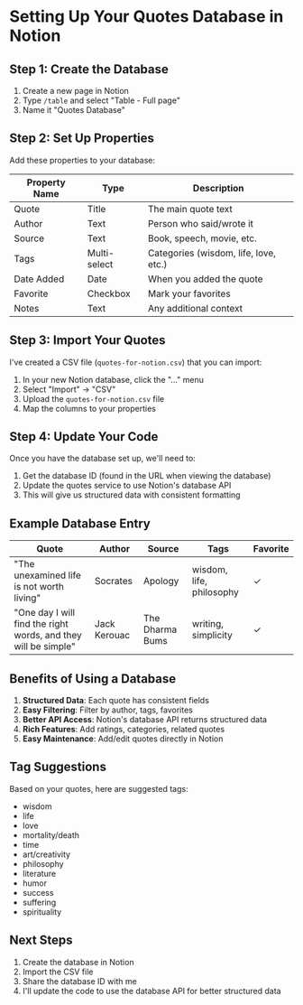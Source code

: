 # Setting Up Your Quotes Database in Notion

## Step 1: Create the Database

1. Create a new page in Notion
2. Type `/table` and select "Table - Full page"
3. Name it "Quotes Database"

## Step 2: Set Up Properties

Add these properties to your database:

| Property Name | Type | Description |
|--------------|------|-------------|
| Quote | Title | The main quote text |
| Author | Text | Person who said/wrote it |
| Source | Text | Book, speech, movie, etc. |
| Tags | Multi-select | Categories (wisdom, life, love, etc.) |
| Date Added | Date | When you added the quote |
| Favorite | Checkbox | Mark your favorites |
| Notes | Text | Any additional context |

## Step 3: Import Your Quotes

I've created a CSV file (`quotes-for-notion.csv`) that you can import:

1. In your new Notion database, click the "..." menu
2. Select "Import" → "CSV"
3. Upload the `quotes-for-notion.csv` file
4. Map the columns to your properties

## Step 4: Update Your Code

Once you have the database set up, we'll need to:
1. Get the database ID (found in the URL when viewing the database)
2. Update the quotes service to use Notion's database API
3. This will give us structured data with consistent formatting

## Example Database Entry

| Quote | Author | Source | Tags | Favorite |
|-------|--------|--------|------|----------|
| "The unexamined life is not worth living" | Socrates | Apology | wisdom, life, philosophy | ✓ |
| "One day I will find the right words, and they will be simple" | Jack Kerouac | The Dharma Bums | writing, simplicity | ✓ |

## Benefits of Using a Database

1. **Structured Data**: Each quote has consistent fields
2. **Easy Filtering**: Filter by author, tags, favorites
3. **Better API Access**: Notion's database API returns structured data
4. **Rich Features**: Add ratings, categories, related quotes
5. **Easy Maintenance**: Add/edit quotes directly in Notion

## Tag Suggestions

Based on your quotes, here are suggested tags:
- wisdom
- life
- love
- mortality/death
- time
- art/creativity
- philosophy
- literature
- humor
- success
- suffering
- spirituality

## Next Steps

1. Create the database in Notion
2. Import the CSV file
3. Share the database ID with me
4. I'll update the code to use the database API for better structured data